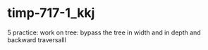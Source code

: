 # timp-717-1_kkj

5 practice:
 	work on tree:
		bypass the tree in width and in depth and backward traversalll

